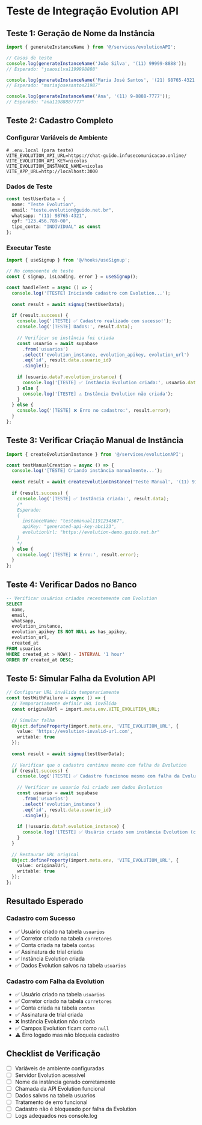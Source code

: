 # Teste de Integração Evolution API

## Teste 1: Geração de Nome da Instância

```typescript
import { generateInstanceName } from '@/services/evolutionAPI';

// Casos de teste
console.log(generateInstanceName('João Silva', '(11) 99999-8888'));
// Esperado: "joaosilva1199998888"

console.log(generateInstanceName('Maria José Santos', '(21) 98765-4321')); 
// Esperado: "mariajosesantos21987"

console.log(generateInstanceName('Ana', '(11) 9-8888-7777'));
// Esperado: "ana11988887777"
```

## Teste 2: Cadastro Completo

### Configurar Variáveis de Ambiente

```env
# .env.local (para teste)
VITE_EVOLUTION_API_URL=https://chat-guido.infusecomunicacao.online/
VITE_EVOLUTION_API_KEY=nicolas
VITE_EVOLUTION_INSTANCE_NAME=nicolas
VITE_APP_URL=http://localhost:3000
```

### Dados de Teste

```typescript
const testUserData = {
  nome: "Teste Evolution",
  email: "teste.evolution@guido.net.br",
  whatsapp: "(11) 98765-4321", 
  cpf: "123.456.789-00",
  tipo_conta: "INDIVIDUAL" as const
};
```

### Executar Teste

```typescript
import { useSignup } from '@/hooks/useSignup';

// No componente de teste
const { signup, isLoading, error } = useSignup();

const handleTest = async () => {
  console.log('[TESTE] Iniciando cadastro com Evolution...');
  
  const result = await signup(testUserData);
  
  if (result.success) {
    console.log('[TESTE] ✅ Cadastro realizado com sucesso!');
    console.log('[TESTE] Dados:', result.data);
    
    // Verificar se instância foi criada
    const usuario = await supabase
      .from('usuarios')
      .select('evolution_instance, evolution_apikey, evolution_url')
      .eq('id', result.data.usuario_id)
      .single();
    
    if (usuario.data?.evolution_instance) {
      console.log('[TESTE] ✅ Instância Evolution criada:', usuario.data);
    } else {
      console.log('[TESTE] ⚠️ Instância Evolution não criada');
    }
  } else {
    console.log('[TESTE] ❌ Erro no cadastro:', result.error);
  }
};
```

## Teste 3: Verificar Criação Manual de Instância

```typescript
import { createEvolutionInstance } from '@/services/evolutionAPI';

const testManualCreation = async () => {
  console.log('[TESTE] Criando instância manualmente...');
  
  const result = await createEvolutionInstance('Teste Manual', '(11) 91234-5678');
  
  if (result.success) {
    console.log('[TESTE] ✅ Instância criada:', result.data);
    /*
    Esperado:
    {
      instanceName: "testemanual1191234567",
      apiKey: "generated-api-key-abc123",
      evolutionUrl: "https://evolution-demo.guido.net.br"
    }
    */
  } else {
    console.log('[TESTE] ❌ Erro:', result.error);
  }
};
```

## Teste 4: Verificar Dados no Banco

```sql
-- Verificar usuários criados recentemente com Evolution
SELECT 
  name,
  email,
  whatsapp,
  evolution_instance,
  evolution_apikey IS NOT NULL as has_apikey,
  evolution_url,
  created_at
FROM usuarios 
WHERE created_at > NOW() - INTERVAL '1 hour'
ORDER BY created_at DESC;
```

## Teste 5: Simular Falha da Evolution API

```typescript
// Configurar URL inválida temporariamente
const testWithFailure = async () => {
  // Temporariamente definir URL inválida
  const originalUrl = import.meta.env.VITE_EVOLUTION_URL;
  
  // Simular falha
  Object.defineProperty(import.meta.env, 'VITE_EVOLUTION_URL', {
    value: 'https://evolution-invalid-url.com',
    writable: true
  });
  
  const result = await signup(testUserData);
  
  // Verificar que o cadastro continua mesmo com falha da Evolution
  if (result.success) {
    console.log('[TESTE] ✅ Cadastro funcionou mesmo com falha da Evolution');
    
    // Verificar se usuario foi criado sem dados Evolution
    const usuario = await supabase
      .from('usuarios')
      .select('evolution_instance')
      .eq('id', result.data.usuario_id)
      .single();
    
    if (!usuario.data?.evolution_instance) {
      console.log('[TESTE] ✅ Usuário criado sem instância Evolution (comportamento esperado)');
    }
  }
  
  // Restaurar URL original
  Object.defineProperty(import.meta.env, 'VITE_EVOLUTION_URL', {
    value: originalUrl,
    writable: true
  });
};
```

## Resultado Esperado

### Cadastro com Sucesso
- ✅ Usuário criado na tabela `usuarios`
- ✅ Corretor criado na tabela `corretores`  
- ✅ Conta criada na tabela `contas`
- ✅ Assinatura de trial criada
- ✅ Instância Evolution criada
- ✅ Dados Evolution salvos na tabela `usuarios`

### Cadastro com Falha da Evolution
- ✅ Usuário criado na tabela `usuarios` 
- ✅ Corretor criado na tabela `corretores`
- ✅ Conta criada na tabela `contas`
- ✅ Assinatura de trial criada
- ❌ Instância Evolution não criada
- ✅ Campos Evolution ficam como `null`
- ⚠️ Erro logado mas não bloqueia cadastro

## Checklist de Verificação

- [ ] Variáveis de ambiente configuradas
- [ ] Servidor Evolution acessível
- [ ] Nome da instância gerado corretamente
- [ ] Chamada da API Evolution funcional
- [ ] Dados salvos na tabela usuarios
- [ ] Tratamento de erro funcional
- [ ] Cadastro não é bloqueado por falha da Evolution
- [ ] Logs adequados nos console.log
